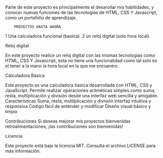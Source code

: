  
 
Parte de este proyecto es principalmente el desarollar mis habilidades, y conocer nuevas funciones de las tecnologias de HTML, CSS Y Javascript, como un portafolio de aprendizaje.

        PROYECTOS HASTA AHORA 

1 Una calculadora funcional (basica).
2 un reloj digital (solo hora local).


Reloj digital

En este proyecto realice un reloj digital con las mismas tecnologias como HTML, CSS Y Javascript, esta no tiene una funcionalidad como tal solo es el tener a la mano la hora local en la que me encuentro


Calculadora Básica

Este proyecto es una calculadora básica desarrollada con HTML, CSS y JavaScript. Permite realizar operaciones aritméticas simples como suma, resta, multiplicación y división desde una interfaz web sencilla y amigable.
Características
    Suma, resta, multiplicación y división
    Interfaz intuitiva y responsiva
    Código fácil de entender y modificar
    Diseño visual básico y limpio

Contribuciones
Si deseas mejorar mis proyectos bienvenidas retroalimentaciones, ¡las contribuciones son bienvenidas!

Licencia

Este proyecto está bajo la licencia MIT. Consulta el archivo LICENSE para más información.